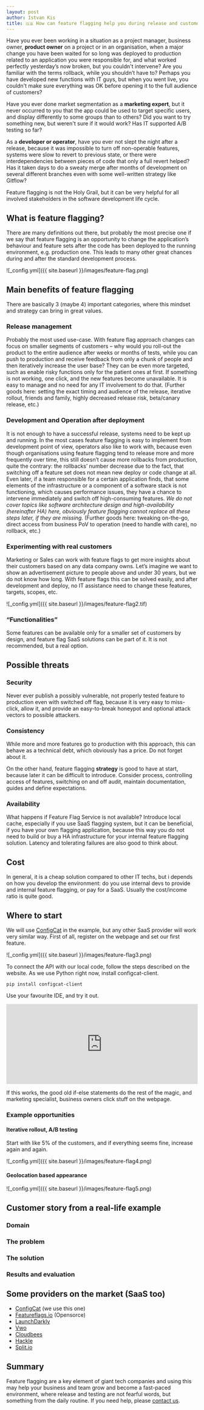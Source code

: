 ```yaml
---
layout: post
author: Istvan Kis
title: 🇬🇧 How can feature flagging help you during release and customer experiments?
---
```


Have you ever been working in a situation as a project manager, business owner, **product owner** on a project or in an organisation, when a major change you have been waited for so long was deployed to production related to an application you were responsible for, and what worked perfectly yesterday’s now broken, but you couldn't intervene? Are you familiar with the terms rollback, while you shouldn’t have to? Perhaps you have developed new functions with IT guys, but when you went live, you couldn't make sure everything was OK before opening it to the full audience of customers?

Have you ever done market segmentation as a **marketing expert**, but it never occurred to you that the app could be used to target specific users, and display differently to some groups than to others? Did you want to try something new, but weren't sure if it would work? Has IT supported A/B testing so far?

As a **developer or operator**, have you ever not slept the night after a release, because it was impossible to turn off non-operable features, systems were slow to revert to previous state, or there were interdependencies between pieces of code that only a full revert helped? Has it taken days to do a sweaty merge after months of development on several different branches even with some well-written strategy like Gitflow?

Feature flagging is not the Holy Grail, but it can be very helpful for all involved stakeholders in the software development life cycle.

<!--more-->

## What is feature flagging?

There are many definitions out there, but probably the most precise one if we say that feature flagging is an opportunity to change the application’s behaviour and feature sets after the code has been deployed to the running environment, e.g. production one. This leads to many other great chances during and after the standard development process.

![_config.yml]({{ site.baseurl }}/images/feature-flag.png)

## Main benefits of feature flagging

There are basically 3 (maybe 4) important categories, where this mindset and strategy can bring in great values.

### Release management

Probably the most used use-case. With feature flag approach changes can focus on smaller segments of customers – why would you roll-out the product to the entire audience after weeks or months of tests, while you can push to production and receive feedback from only a chunk of people and then iteratively increase the user base? They can be even more targeted, such as enable risky functions only for the patient ones at first. If something is not working, one click, and the new features become unavailable. It is easy to manage and no need for any IT involvement to do that. (Further goods here: setting the exact timing and audience of the release, iterative rollout, friends and family, highly decreased release risk, beta/canary release, etc.)

### Development and Operation after deployment

It is not enough to have a successful release, systems need to be kept up and running. In the most cases feature flagging is easy to implement from development point of view, operators also like to work with, because even though organisations using feature flagging tend to release more and more frequently over time, this still doesn’t cause more rollbacks from production, quite the contrary: the rollbacks’ number decrease due to the fact, that switching off a feature set does not mean new deploy or code change at all. Even later, if a team responsible for a certain application finds, that some elements of the infrastructure or a component of a software stack is not functioning, which causes performance issues, they have a chance to intervene immediately and switch off high-consuming features. *We do not cover topics like software architecture design and high-availability (hereinafter HA) here, obviously feature flagging cannot replace all these steps later, if they are missing.* (Further goods here: tweaking on-the-go, direct access from business PoV to operation (need to handle with care), no rollback, etc.)

### Experimenting with real customers

Marketing or Sales can work with feature flags to get more insights about their customers based on any data company owns. Let’s imagine we want to show an advertisement picture to people above and under 30 years, but we do not know how long. With feature flags this can be solved easily, and after development and deploy, no IT assistance need to change these features, targets, scopes, etc.

![_config.yml]({{ site.baseurl }}/images/feature-flag2.tif)

### “Functionalities”

Some features can be available only for a smaller set of customers by design, and feature flag SaaS solutions can be part of it. It is not recommended, but a real option.

## Possible threats

### Security


Never ever publish a possibly vulnerable, not properly tested feature to production even with switched off flag, because it is very easy to miss-click, allow it, and provide an easy-to-break honeypot and optional attack vectors to possible attackers.

### Consistency

While more and more features go to production with this approach, this can behave as a technical debt, which obviously has a price. Do not forget about it.

On the other hand, feature flagging **strategy** is good to have at start, because later it can be difficult to introduce. Consider process, controlling access of features, switching on and off audit, maintain documentation, guides and define expectations.

### Availability

What happens if Feature Flag Service is not available? Introduce local cache, especially if you use SaaS flagging system, but it can be beneficial, if you have your own flagging application, because this way you do not need to build or buy a HA infrastructure for your internal feature flagging solution. Latency and tolerating failures are also good to think about.

## Cost

In general, it is a cheap solution compared to other IT techs, but i depends on how you develop the environment: do you use internal devs to provide and internal feature flagging, or pay for a SaaS. Usually the cost/income ratio is quite good.

## Where to start

We will use [ConfigCat](https://www.configcat.com) in the example, but any other SaaS provider will work very similar way. First of all, register on the webpage and set our first feature.

![_config.yml]({{ site.baseurl }}/images/feature-flag3.png)

To connect the API with our local code, follow the steps described on the website. As we use Python right now, install configcat-client.

```shell
pip install configcat-client
```

Use your favourite IDE, and try it out.

<iframe src="https://pastebin.com/embed_iframe/13A2DP52" style="border:none;width:100%;height:210px"></iframe>

If this works, the good old if-else statements do the rest of the magic, and marketing specialist, business owners click stuff on the webpage.

### Example opportunities

#### Iterative rollout, A/B testing

Start with like 5% of the customers, and if everything seems fine, increase again and again.

![_config.yml]({{ site.baseurl }}/images/feature-flag4.png)

#### Geolocation based appearance

![_config.yml]({{ site.baseurl }}/images/feature-flag5.png)

## Customer story from a real-life example

### Domain

### The problem

### The solution

### Results and evaluation

## Some providers on the market (SaaS too)

- [ConfigCat](https://www.configcat.com) (we use this one)
- [Featureflags.io](https://featureflags.io) (Opensorce)
- [LaunchDarkly](https://launchdarkly.com)
- [Vwo](https://vwo.com)
- [Cloudbees](https://www.cloudbees.com)
- [Hackle](https://hackle.io/)
- [Split.io](https://www.split.io)

## Summary

Feature flagging are a key element of giant tech companies and using this may help your business and team grow and become a fast-paced environment, where release and testing are not fearful words, but something from the daily routine. If you need help, please [contact us](https://danubius.io/about).